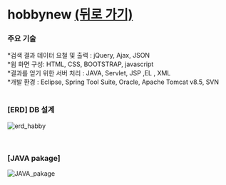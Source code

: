 # hobbynew  <a href="https://github.com/penpar/portfolio "> (뒤로 가기)</a>

### 주요 기술

*검색 결과 데이터 요철 및 출력 : jQuery, Ajax, JSON <br/>
*윕 화면 구성: HTML, CSS, BOOTSTRAP, javascript <br/>
*결과를 얻기 위한 서버 처리 : JAVA, Servlet, JSP ,EL , XML <br/>
*개발 환경 : Eclipse, Spring Tool Suite, Oracle, Apache Tomcat v8.5, SVN <br/> <br/>




### [ERD] DB 설계  <br/>

![erd_habby](https://user-images.githubusercontent.com/17943275/41738686-480a2376-7582-11e8-930f-ed815f1ca86c.png)

<br/>

### [JAVA pakage]

![JAVA_pakage](https://user-images.githubusercontent.com/17943275/41798811-9e9a15c0-765e-11e8-995d-e34adcbd249e.png)
